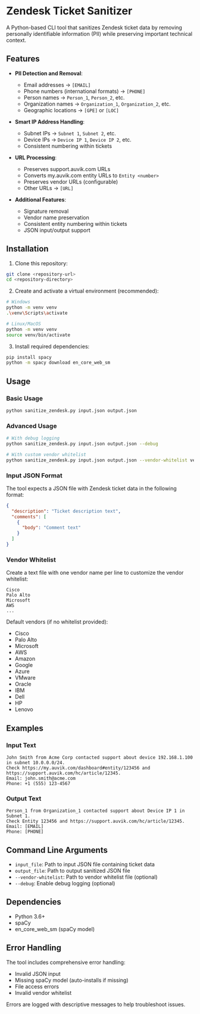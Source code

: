 # Zendesk Ticket Sanitizer

A Python-based CLI tool that sanitizes Zendesk ticket data by removing personally identifiable information (PII) while preserving important technical context.

## Features

- **PII Detection and Removal**:

  - Email addresses → `[EMAIL]`
  - Phone numbers (international formats) → `[PHONE]`
  - Person names → `Person_1`, `Person_2`, etc.
  - Organization names → `Organization_1`, `Organization_2`, etc.
  - Geographic locations → `[GPE]` or `[LOC]`

- **Smart IP Address Handling**:

  - Subnet IPs → `Subnet 1`, `Subnet 2`, etc.
  - Device IPs → `Device IP 1`, `Device IP 2`, etc.
  - Consistent numbering within tickets

- **URL Processing**:

  - Preserves support.auvik.com URLs
  - Converts my.auvik.com entity URLs to `Entity <number>`
  - Preserves vendor URLs (configurable)
  - Other URLs → `[URL]`

- **Additional Features**:
  - Signature removal
  - Vendor name preservation
  - Consistent entity numbering within tickets
  - JSON input/output support

## Installation

1. Clone this repository:

```bash
git clone <repository-url>
cd <repository-directory>
```

2. Create and activate a virtual environment (recommended):

```bash
# Windows
python -m venv venv
.\venv\Scripts\activate

# Linux/MacOS
python -m venv venv
source venv/bin/activate
```

3. Install required dependencies:

```bash
pip install spacy
python -m spacy download en_core_web_sm
```

## Usage

### Basic Usage

```bash
python sanitize_zendesk.py input.json output.json
```

### Advanced Usage

```bash
# With debug logging
python sanitize_zendesk.py input.json output.json --debug

# With custom vendor whitelist
python sanitize_zendesk.py input.json output.json --vendor-whitelist vendors.txt
```

### Input JSON Format

The tool expects a JSON file with Zendesk ticket data in the following format:

```json
{
  "description": "Ticket description text",
  "comments": [
    {
      "body": "Comment text"
    }
  ]
}
```

### Vendor Whitelist

Create a text file with one vendor name per line to customize the vendor whitelist:

```text
Cisco
Palo Alto
Microsoft
AWS
...
```

Default vendors (if no whitelist provided):

- Cisco
- Palo Alto
- Microsoft
- AWS
- Amazon
- Google
- Azure
- VMware
- Oracle
- IBM
- Dell
- HP
- Lenovo

## Examples

### Input Text

```text
John Smith from Acme Corp contacted support about device 192.168.1.100 in subnet 10.0.0.0/24.
Check https://my.auvik.com/dashboard#entity/123456 and https://support.auvik.com/hc/article/12345.
Email: john.smith@acme.com
Phone: +1 (555) 123-4567
```

### Output Text

```text
Person_1 from Organization_1 contacted support about Device IP 1 in Subnet 1.
Check Entity 123456 and https://support.auvik.com/hc/article/12345.
Email: [EMAIL]
Phone: [PHONE]
```

## Command Line Arguments

- `input_file`: Path to input JSON file containing ticket data
- `output_file`: Path to output sanitized JSON file
- `--vendor-whitelist`: Path to vendor whitelist file (optional)
- `--debug`: Enable debug logging (optional)

## Dependencies

- Python 3.6+
- spaCy
- en_core_web_sm (spaCy model)

## Error Handling

The tool includes comprehensive error handling:

- Invalid JSON input
- Missing spaCy model (auto-installs if missing)
- File access errors
- Invalid vendor whitelist

Errors are logged with descriptive messages to help troubleshoot issues.
